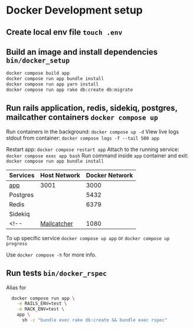 # Docker Development setup

## Create local env file `touch .env`

## Build an image and install dependencies `bin/docker_setup`

```sh
docker compose build app
docker compose run app bundle install
docker compose run app yarn install
docker compose run app rake db:create db:migrate
```

## Run rails application, redis, sidekiq, postgres, mailcather containers `docker compose up`

Run containers in the background: `docker compose up -d`
View live logs stdout from container: `docker compose logs -f --tail 500 app`

Restart app: `docker compose restart app`
Attach to the running service: `docker compose exec app bash`
Run command inside `app` container and exit: `docker compose run app bundle install`

| Services                                      | Host Network | Docker Network |
|-----------------------------------------------|--------------|----------------|
| [app](http://localhost:3001)                  | 3001         | 3000           |
| Postgres                                      |              | 5432           |
| Redis                                         |              | 6379           |
| Sidekiq                                       |              |                |
<!-- | [Mailcatcher](http://localhost:1080)          | 1080         | 1080           | -->

To up specific service `docker compose up app` or `docker compose up progress`

Use `docker compose -h` for more info.

## Run tests `bin/docker_rspec`

Alias for

```bash
  docker compose run app \
    -e RAILS_ENV=test \
    -e RACK_ENV=test \
    app \
      sh -c "bundle exec rake db:create && bundle exec rspec"
```

